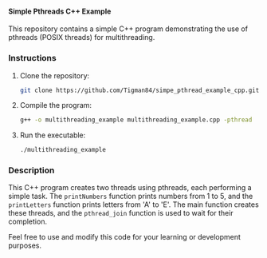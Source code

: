 
#### Simple Pthreads C++ Example

This repository contains a simple C++ program demonstrating the use of pthreads (POSIX threads) for multithreading.

### Instructions

1. Clone the repository:

   ```bash
   git clone https://github.com/Tigman84/simpe_pthread_example_cpp.git
   ```

2. Compile the program:

   ```bash
   g++ -o multithreading_example multithreading_example.cpp -pthread
   ```

3. Run the executable:

   ```bash
   ./multithreading_example
   ```

### Description

This C++ program creates two threads using pthreads, each performing a simple task. The `printNumbers` function prints numbers from 1 to 5, and the `printLetters` function prints letters from 'A' to 'E'. The main function creates these threads, and the `pthread_join` function is used to wait for their completion.

Feel free to use and modify this code for your learning or development purposes.
